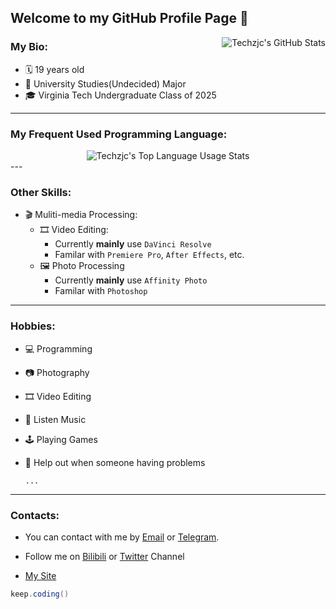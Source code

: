 ## Welcome to my GitHub Profile Page 👋

<img align="right" src="https://github-readme-stats.vercel.app/api?username=g497813927&count_private=true&show_icons=true&include_all_commits=true" alt="Techzjc's GitHub Stats">

### My Bio:

* 🗓 19 years old
* 🎒 University Studies(Undecided) Major
* 🎓 Virginia Tech Undergraduate Class of 2025

---

### My Frequent Used Programming Language:

<div align=center>
<img src="https://github-readme-stats.vercel.app/api/top-langs/?username=g497813927&langs_count=8&layout=compact" alt="Techzjc's Top Language Usage Stats">
</div>
---

### Other Skills:

* 🎬 Muliti-media Processing:
  * 🎞 Video Editing:
    * Currently **mainly** use  `DaVinci Resolve`
    * Familar with `Premiere Pro`, `After Effects`, etc.
  * 🖼 Photo Processing
    * Currently **mainly** use  `Affinity Photo`
    * Familar with `Photoshop`

---

### Hobbies:

* 💻 Programming

* 📷 Photography

* 🎞 Video Editing

* 🎵 Listen Music

* 🕹 Playing Games

* 👋 Help out when someone having problems

  `...`

---

### Contacts:

* You can contact with me by [Email](mailto:admin@techzjc.com) or [Telegram](https://t.me/techzjc).

* Follow me on [Bilibili](https://space.bilibili.com/30023942) or [Twitter](https://twitter.com/techzjc) Channel
* [My Site](https://www.techzjc.com/index_en-US.html)

```java
keep.coding()
```

